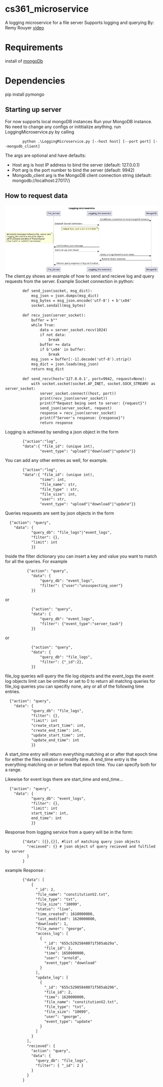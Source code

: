 # cs361_microservice
A logging microservice for a file server
Supports logging and querying
By: Remy Rouyer
[video](https://youtu.be/gkbwhYxPiL4)
# Requirements
install of [mongoDb](https://www.mongodb.com/try/download/community)

# Dependencies
pip install pymongo

## Starting up server
For now supports local mongoDB instances
Run your MongoDB instance. No need to change any configs or inititialize anything.
run LoggingMicroservice.py by calling

            python .\LoggingMicroservice.py [--host host] [--port port] [--mongodb_client]
The args are optional and have defaults:
* Host arg is host IP address to bind the server (default: 127.0.0.1)
* Port arg is the port number to bind the server (default: 9942)
* Mongodb_client arg is the MongoDB client connection string (default: mongodb://localhost:27017/)

## How to request data
![alt text](https://github.com/rouyerr/cs361_microservice/blob/main/uml.png?raw=true)
The client.py shows an example of how to send and recieve log and query requests from the server.
Example Socket connection in python:

            def send_json(socket, msg_dict):
                msg_json = json.dumps(msg_dict)
                msg_bytes = msg_json.encode('utf-8') + b'\x04'
                socket.sendall(msg_bytes)

            def recv_json(server_socket):
                buffer = b""
                while True:
                    data = server_socket.recv(1024)
                    if not data:
                        break
                    buffer += data
                    if b'\x04' in buffer:
                        break
                msg_json = buffer[:-1].decode('utf-8').strip()
                msg_dict = json.loads(msg_json)
                return msg_dict

            def send_recv(host='127.0.0.1', port=9942, request=None):
                with socket.socket(socket.AF_INET, socket.SOCK_STREAM) as server_socket:
                    server_socket.connect((host, port))
                    print(recv_json(server_socket))
                    print(f"Request being sent to server: {request}")
                    send_json(server_socket, request)
                    response = recv_json(server_socket)
                    print(f"Server's response: {response}")
                    return response


Logging is achieved by sending a json object in the form

            {"action":"log",
            "data":{ "file_id": (unique int),
                    "event_type": "upload"|"download"|"update"}}
                    
You can add any other entries as well, for example.

            {"action":"log",
            "data":{ "file_id": (unique int),
                    "time": int,
                    "file_name": str,
                    "file_type" : str,
                    "file_size": int,
                    "user": str,
                    "event_type": "upload"|"download"|"update"}}
Queries requuests are sent by json objects in the form

      {"action": "query",
        "data": {
                "query_db": "file_logs"|"event_logs",
                "filter": {},
                "limit": int
                }}
Inside the filter dictionary you can insert a key and value you want to match for all the queries.
For example

              {"action": "query",
                "data": {
                    "query_db": "event_logs",
                    "filter": {"user":"unsuspecting_user"}
                }}
or

                {"action": "query",
                "data": {
                    "query_db": "event_logs",
                    "filter": {"event_type":"server_task"}
                }}
or   

                {"action": "query",
                "data": {
                    "query_db": "file_logs",
                    "filter": {"_id":2},
                }}
file_log queries will query the file log objects and the event_logs the event log objects
limit can be omitted or set to 0 to return all matchng queries
for file_log queries you can specifiy none, any or all of the following time entries.

      {"action": "query",
        "data": {
                "query_db": "file_logs",
                "filter": {},
                "limit": int
                "create_start_time": int,
                "create_end_time": int,
                "update_start_time": int,
                "update_end_time": int
                }}
A start_time entry will return everything matching at or after that epoch time for either the files creation or modify time.
A end_time entry is the everything matching on or before that epoch time.
You can specify both for a range.

Likewise for event logs there are start_time and end_time...

      {"action": "query",
        "data": {
                "query_db": "event_logs",
                "filter": {},
                "limit": int
                start_time": int,
                end_time": int
                }}
Response from logging service from a query will be in the form:

            {"data": [{},{}], #list of matching query json objects
              "recieved": {} # json object of query recieved and fulfiled by server
              }
            }



example Response :

            {"data": [
                {
                  "_id": 2,
                  "file_name": "constitutionV2.txt",
                  "file_type": "txt",
                  "file_size": "10099",
                  "status": "live",
                  "time_created": 1610000000,
                  "last_modified": 1620000000,
                  "downloads": 1,
                  "file_owner": "george",
                  "access_log": [
                    {
                      "_id": "655c52925848071f505ab29a",
                      "file_id": 2,
                      "time": 1650000000,
                      "user": "arnold",
                      "event_type": "download"
                    }
                  ],
                  "update_log": [
                    {
                      "_id": "655c52905848071f505ab296",
                      "file_id": 2,
                      "time": 1620000000,
                      "file_name": "constitutionV2.txt",
                      "file_type": "txt",
                      "file_size": "10099",
                      "user": "george",
                      "event_type": "update"
                    }
                  ]
                }
              ],
              "recieved": {
                "action": "query",
                "data": {
                  "query_db": "file_logs",
                  "filter": { "_id": 2 }
                }
              }
            }
